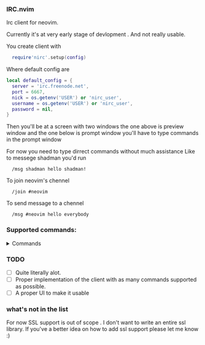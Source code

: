 ### IRC.nvim

Irc client for neovim.

Currently it's at very early stage of devlopment . And not really usable.

You create client with

```lua
  require'nirc'.setup(config)
```

Where default config are
```lua
local default_config = {
  server = 'irc.freenode.net',
  port = 6667,
  nick = os.getenv('USER') or 'nirc_user',
  username = os.getenv('USER') or 'nirc_user',
  password = nil,
}
```

Then you'll be at a screen with two windows the one above is preview window
and the one below is prompt window you'll have to type commands in the
prompt window

For now you need to type dirrect commands without much assistance
Like to messege shadman you'd run 
```
  /msg shadman hello shadman!
```

To join neovim's chennel 
```
  /join #neovim
```

To send message to a chennel
```
  /msg #neovim hello everybody
```

### Supported commands:
<details>
<summary>Commands</summary>

- admin
- away
- connect
- die
- info
- invite
- ison
- join aliased j
- kick
- kill
- links
- list
- lusers
- mode
- motd
- msg  aliased m
- names
- nick
- notice
- oper
- part aliased p
- quit
- raw
- rehash
- restart
- servlist
- stats
- squery
- squit
- summon
- time
- topic
- trace
- userhost
- users
- version
- wallops
- who
- whois
- whowas

</details>

### TODO
- [ ] Quite literally alot.
- [ ] Proper implementation of the client with as many commands supported as possible.
- [ ] A proper UI to make it usable

### what's not in the list
For now SSL support is out of scope . I don't want to write an entire ssl library.
If you've a better idea on how to add ssl support please let me know :)
